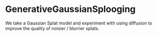 # GenerativeGaussianSplooging
We take a Gaussian Splat model and experiment with using diffusion to improve the quality of noisier / blurrier splats.
